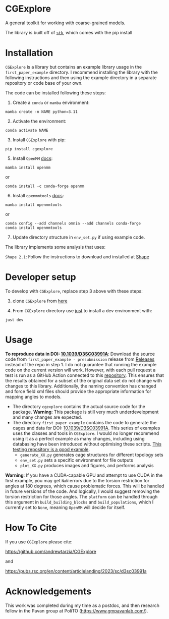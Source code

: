 # CGExplore
A general toolkit for working with coarse-grained models.

The library is built off of [`stk`](https://stk.readthedocs.io/en/stable/), which comes with the pip install

# Installation

`CGExplore` is a library but contains an example library usage in the `first_paper_example` directory. I recommend installing the library with the following instructions and then using the example directory in a separate repository or code base of your own.

The code can be installed following these steps:


1. Create a `conda` or `mamba` environment:
 ```
 mamba create -n NAME python=3.11
 ```

2. Activate the environment:
 ```
 conda activate NAME
 ```

3. Install `CGExplore` with pip:
```
pip install cgexplore
```

5. Install `OpenMM` [docs](https://openmm.org/):
 ```
mamba install openmm
```
or
```
conda install -c conda-forge openmm
```

6. Install `openmmtools` [docs](https://openmmtools.readthedocs.io/en/stable/gettingstarted.html):
```
mamba install openmmtools
```
or
```
conda config --add channels omnia --add channels conda-forge
conda install openmmtools
```

7. Update directory structure in `env_set.py` if using example code.


The library implements some analysis that uses:

`Shape 2.1`: Follow the instructions to download and installed at [Shape](https://www.iqtc.ub.edu/uncategorised/program-for-the-stereochemical-analysis-of-molecular-fragments-by-means-of-continous-shape-measures-and-associated-tools/)

# Developer setup

To develop with `CGExplore`, replace step 3 above with these steps:

3. clone `CGExplore` from [here](https://github.com/andrewtarzia/CGExplore)


4. From `CGExplore` directory use [just](https://github.com/casey/just) to install a dev environment with:
```
just dev
```

# Usage

**To reproduce data in DOI: [10.1039/D3SC03991A](https://doi.org/10.1039/D3SC03991A)**: Download the source code from `first_paper_example - presubmission` release from [Releases](https://github.com/andrewtarzia/CGExplore/releases) instead of the repo in step 1. I do not guarantee that running the example code on the current version will work. However, with each pull request a test is run as a GitHub Action connected to this [repository](https://github.com/andrewtarzia/cg_model_test). This ensures that the results obtained for a subset of the original data set do not change with changes to this library. Additionally, the naming convention has changed and force field xml files should provide the appropriate information for mapping angles to models.



* The directory `cgexplore` contains the actual source code for the package. **Warning**: This package is still very much underdevelopment and many changes are expected.
* The directory `first_paper_example` contains the code to generate the cages and data for DOI: [10.1039/D3SC03991A](https://doi.org/10.1039/D3SC03991A). This series of examples uses the classes and tools in `CGExplore`. I would no longer recommend using it as a perfect example as many changes, including using databasing have been introduced without optimising these scripts. [This testing repository is a good example](https://github.com/andrewtarzia/cg_model_test/blob/main/cg_model_test.py).
  * `generate_XX.py` generates cage structures for different topology sets
  * `env_set.py` sets a specific environment for file outputs
  * `plot_XX.py` produces images and figures, and performs analysis

**Warning**: If you have a CUDA-capable GPU and attempt to use CUDA in the first example, you may get `NaN` errors due to the torsion restriction for angles at 180 degrees, which cause problematic forces. This will be handled in future versions of the code. And logically, I would suggest removing the torsion restriction for those angles. The `platform` can be handled through this argument in `build_building_blocks` and `build_populations`, which I currently set to `None`, meaning `OpenMM` will decide for itself.

# How To Cite

If you use ``CGExplore`` please cite:

  https://github.com/andrewtarzia/CGExplore

and

  https://pubs.rsc.org/en/content/articlelanding/2023/sc/d3sc03991a


# Acknowledgements

This work was completed during my time as a postdoc, and then research fellow in the Pavan group at PoliTO (https://www.gmpavanlab.com/).
